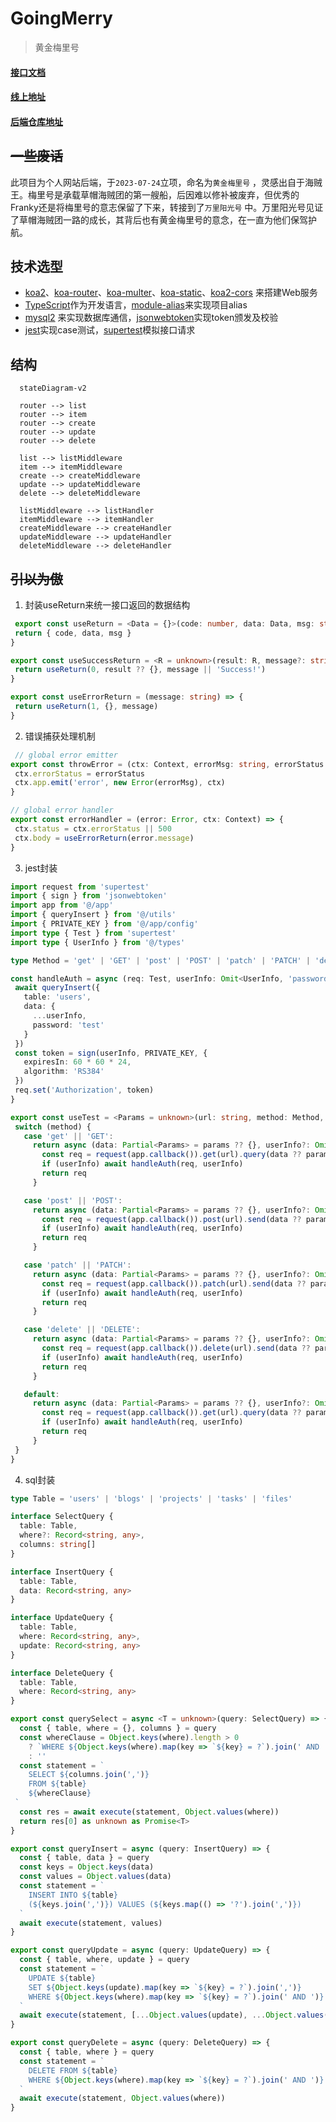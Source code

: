 # GoingMerry

> 黄金梅里号

#### [接口文档](https://documenter.getpostman.com/view/23491030/2s9YRGwUQK)

#### [线上地址](http://120.25.247.55/home)

#### [后端仓库地址](https://github.com/leslieXin92/GoingMerry)

## ~~一些废话~~

此项目为个人网站后端，于``2023-07-24``立项，命名为``黄金梅里号``
，灵感出自于海贼王。梅里号是承载草帽海贼团的第一艘船，后因难以修补被废弃，但优秀的Franky还是将梅里号的意志保留了下来，转接到了``万里阳光号``
中。万里阳光号见证了草帽海贼团一路的成长，其背后也有黄金梅里号的意念，在一直为他们保驾护航。

## 技术选型

- [koa2](https://github.com/koajs/koa)、[koa-router](https://github.com/ZijianHe/koa-router)、[koa-multer](https://github.com/koa-modules/multer)、[koa-static](https://github.com/koajs/static)、[koa2-cors](https://github.com/zadzbw/koa2-cors)
  来搭建Web服务
- [TypeScript](https://www.typescriptlang.org)作为开发语言，[module-alias]()来实现项目alias
- [mysql2](https://github.com/sidorares/node-mysql2)
  来实现数据库通信，[jsonwebtoken](https://www.npmjs.com/package/jsonwebtoken)实现token颁发及校验
- [jest](https://github.com/jestjs/jest)实现case测试，[supertest](https://github.com/ladjs/supertest)模拟接口请求

## 结构

```mermaid
  stateDiagram-v2

  router --> list
  router --> item
  router --> create
  router --> update
  router --> delete

  list --> listMiddleware
  item --> itemMiddleware
  create --> createMiddleware
  update --> updateMiddleware
  delete --> deleteMiddleware

  listMiddleware --> listHandler
  itemMiddleware --> itemHandler
  createMiddleware --> createHandler
  updateMiddleware --> updateHandler
  deleteMiddleware --> deleteHandler
```

## ~~引以为傲~~

1. 封装useReturn来统一接口返回的数据结构

 ```typescript
  export const useReturn = <Data = {}>(code: number, data: Data, msg: string) => {
  return { code, data, msg }
}

export const useSuccessReturn = <R = unknown>(result: R, message?: string) => {
  return useReturn(0, result ?? {}, message || 'Success!')
}

export const useErrorReturn = (message: string) => {
  return useReturn(1, {}, message)
}
```

2. 错误捕获处理机制

 ```typescript
  // global error emitter
export const throwError = (ctx: Context, errorMsg: string, errorStatus: number = 500) => {
  ctx.errorStatus = errorStatus
  ctx.app.emit('error', new Error(errorMsg), ctx)
}

// global error handler
export const errorHandler = (error: Error, ctx: Context) => {
  ctx.status = ctx.errorStatus || 500
  ctx.body = useErrorReturn(error.message)
}
```

3. jest封装

 ```typescript
import request from 'supertest'
import { sign } from 'jsonwebtoken'
import app from '@/app'
import { queryInsert } from '@/utils'
import { PRIVATE_KEY } from '@/app/config'
import type { Test } from 'supertest'
import type { UserInfo } from '@/types'

type Method = 'get' | 'GET' | 'post' | 'POST' | 'patch' | 'PATCH' | 'delete' | 'DELETE'

const handleAuth = async (req: Test, userInfo: Omit<UserInfo, 'password'>) => {
  await queryInsert({
    table: 'users',
    data: {
      ...userInfo,
      password: 'test'
    }
  })
  const token = sign(userInfo, PRIVATE_KEY, {
    expiresIn: 60 * 60 * 24,
    algorithm: 'RS384'
  })
  req.set('Authorization', token)
}

export const useTest = <Params = unknown>(url: string, method: Method, params?: Params) => {
  switch (method) {
    case 'get' || 'GET':
      return async (data: Partial<Params> = params ?? {}, userInfo?: Omit<UserInfo, 'password'>) => {
        const req = request(app.callback()).get(url).query(data ?? params ?? {})
        if (userInfo) await handleAuth(req, userInfo)
        return req
      }

    case 'post' || 'POST':
      return async (data: Partial<Params> = params ?? {}, userInfo?: Omit<UserInfo, 'password'>) => {
        const req = request(app.callback()).post(url).send(data ?? params ?? {})
        if (userInfo) await handleAuth(req, userInfo)
        return req
      }

    case 'patch' || 'PATCH':
      return async (data: Partial<Params> = params ?? {}, userInfo?: Omit<UserInfo, 'password'>) => {
        const req = request(app.callback()).patch(url).send(data ?? params ?? {})
        if (userInfo) await handleAuth(req, userInfo)
        return req
      }

    case 'delete' || 'DELETE':
      return async (data: Partial<Params> = params ?? {}, userInfo?: Omit<UserInfo, 'password'>) => {
        const req = request(app.callback()).delete(url).send(data ?? params ?? {})
        if (userInfo) await handleAuth(req, userInfo)
        return req
      }

    default:
      return async (data: Partial<Params> = params ?? {}, userInfo?: Omit<UserInfo, 'password'>) => {
        const req = request(app.callback()).get(url).query(data ?? params ?? {})
        if (userInfo) await handleAuth(req, userInfo)
        return req
      }
  }
}
```

4. sql封装

```typescript
type Table = 'users' | 'blogs' | 'projects' | 'tasks' | 'files'

interface SelectQuery {
  table: Table,
  where?: Record<string, any>,
  columns: string[]
}

interface InsertQuery {
  table: Table,
  data: Record<string, any>
}

interface UpdateQuery {
  table: Table,
  where: Record<string, any>,
  update: Record<string, any>
}

interface DeleteQuery {
  table: Table,
  where: Record<string, any>
}

export const querySelect = async <T = unknown>(query: SelectQuery) => {
  const { table, where = {}, columns } = query
  const whereClause = Object.keys(where).length > 0
    ? `WHERE ${Object.keys(where).map(key => `${key} = ?`).join(' AND ')}`
    : ''
  const statement = `
    SELECT ${columns.join(',')}
    FROM ${table}
    ${whereClause}
 `
  const res = await execute(statement, Object.values(where))
  return res[0] as unknown as Promise<T>
}

export const queryInsert = async (query: InsertQuery) => {
  const { table, data } = query
  const keys = Object.keys(data)
  const values = Object.values(data)
  const statement = `
    INSERT INTO ${table}
    (${keys.join(',')}) VALUES (${keys.map(() => '?').join(',')})
  `
  await execute(statement, values)
}

export const queryUpdate = async (query: UpdateQuery) => {
  const { table, where, update } = query
  const statement = `
    UPDATE ${table}
    SET ${Object.keys(update).map(key => `${key} = ?`).join(',')}
    WHERE ${Object.keys(where).map(key => `${key} = ?`).join(' AND ')}
  `
  await execute(statement, [...Object.values(update), ...Object.values(where)])
}

export const queryDelete = async (query: DeleteQuery) => {
  const { table, where } = query
  const statement = `
    DELETE FROM ${table}
    WHERE ${Object.keys(where).map(key => `${key} = ?`).join(' AND ')}
  `
  await execute(statement, Object.values(where))
}
```
